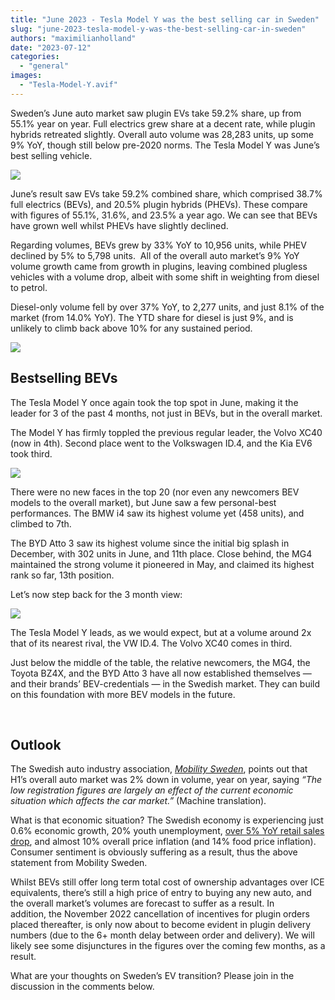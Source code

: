 ```yaml
---
title: "June 2023 - Tesla Model Y was the best selling car in Sweden"
slug: "june-2023-tesla-model-y-was-the-best-selling-car-in-sweden"
authors: "maximilianholland"
date: "2023-07-12"
categories: 
  - "general"
images: 
  - "Tesla-Model-Y.avif"
---
```


Sweden’s June auto market saw plugin EVs take 59.2% share, up from 55.1% year on year. Full electrics grew share at a decent rate, while plugin hybrids retreated slightly. Overall auto volume was 28,283 units, up some  9% YoY, though still below pre-2020 norms. The Tesla Model Y was June’s best selling vehicle.

![](images/June-2023-Sweden-Passenger-Auto-Registrations.avif)

June’s result saw EVs take 59.2% combined share, which comprised 38.7% full electrics (BEVs), and 20.5% plugin hybrids (PHEVs). These compare with figures of 55.1%, 31.6%, and 23.5% a year ago. We can see that BEVs have grown well whilst PHEVs have slightly declined.

Regarding volumes, BEVs grew by 33% YoY to 10,956 units, while PHEV declined by 5% to 5,798 units.  All of the overall auto market’s 9% YoY volume growth came from growth in plugins, leaving combined plugless vehicles with a volume drop, albeit with some shift in weighting from diesel to petrol.

Diesel-only volume fell by over 37% YoY, to 2,277 units, and just 8.1% of the market (from 14.0% YoY). The YTD share for diesel is just 9%, and is unlikely to climb back above 10% for any sustained period.

![](images/June-2023-Sweden-Monthly-Powertrain-Market-Share.avif)

## Bestselling BEVs

The Tesla Model Y once again took the top spot in June, making it the leader for 3 of the past 4 months, not just in BEVs, but in the overall market.

The Model Y has firmly toppled the previous regular leader, the Volvo XC40 (now in 4th). Second place went to the Volkswagen ID.4, and the Kia EV6 took third.

![](images/Sweden-Top-BEVs-June-2023.avif)

There were no new faces in the top 20 (nor even any newcomers BEV models to the overall market), but June saw a few personal-best performances. The BMW i4 saw its highest volume yet (458 units), and climbed to 7th.

The BYD Atto 3 saw its highest volume since the initial big splash in December, with 302 units in June, and 11th place. Close behind, the MG4 maintained the strong volume it pioneered in May, and claimed its highest rank so far, 13th position.

Let’s now step back for the 3 month view:

![](images/Sweden-Top-BEVs-June-23-Trailing-Qtr.avif)

The Tesla Model Y leads, as we would expect, but at a volume around 2x that of its nearest rival, the VW ID.4. The Volvo XC40 comes in third.

Just below the middle of the table, the relative newcomers, the MG4, the Toyota BZ4X, and the BYD Atto 3 have all now established themselves — and their brands’ BEV-credentials — in the Swedish market. They can build on this foundation with more BEV models in the future.

 

## Outlook

The Swedish auto industry association, [_Mobility Sweden_](https://mobilitysweden.se/statistik/Nyregistreringar_per_manad_1/nyregistreringar-2023_3/svag-personbilsmarknad-under-forsta-halvaret-medan-tunga-lastbilar-vaxer-starkt), points out that H1’s overall auto market was 2% down in volume, year on year, saying _“The low registration figures are largely an effect of the current economic situation which affects the car market.”_ (Machine translation).

What is that economic situation? The Swedish economy is experiencing just 0.6% economic growth, 20% youth unemployment, [over 5% YoY retail sales drop](https://tradingeconomics.com/sweden/indicators), and almost 10% overall price inflation (and 14% food price inflation). Consumer sentiment is obviously suffering as a result, thus the above statement from Mobility Sweden.

Whilst BEVs still offer long term total cost of ownership advantages over ICE equivalents, there’s still a high price of entry to buying any new auto, and the overall market’s volumes are forecast to suffer as a result. In addition, the November 2022 cancellation of incentives for plugin orders placed thereafter, is only now about to become evident in plugin delivery numbers (due to the 6+ month delay between order and delivery). We will likely see some disjunctures in the figures over the coming few months, as a result.

What are your thoughts on Sweden’s EV transition? Please join in the discussion in the comments below.
